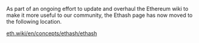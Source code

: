 As part of an ongoing effort to update and overhaul the Ethereum wiki to make it more useful to our community, the Ethash page has now moved to the following location.

[eth.wiki/en/concepts/ethash/ethash](https://eth.wiki/en/concepts/ethash/ethash)